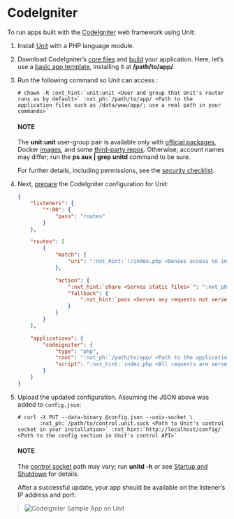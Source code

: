 # CodeIgniter

To run apps built with the [CodeIgniter](https://codeigniter.com) web
framework using Unit:

1. Install [Unit](../installation.md#installation-precomp-pkgs) with a PHP language module.
2. Download CodeIgniter’s [core files](https://codeigniter.com/user_guide/installation/index.html) and [build](https://codeigniter.com/user_guide/tutorial/index.html) your application.
   Here, let’s use a [basic app template](https://forum.codeigniter.com/thread-73103.html), installing it at
   **/path/to/app/**.
3. Run the following command so Unit can access :
   ```console
   # chown -R :nxt_hint:`unit:unit <User and group that Unit's router runs as by default>` :nxt_ph:`/path/to/app/ <Path to the application files such as /data/www/app/; use a real path in your commands>`
   ```

   #### NOTE
   The **unit:unit** user-group pair is available only with [official
   packages](../installation.md#installation-precomp-pkgs), Docker [images](../installation.md#installation-docker), and some [third-party repos](../installation.md#installation-community-repos).  Otherwise, account names may differ; run
   the **ps aux | grep unitd** command to be sure.

   For further details, including permissions, see the [security checklist](security.md#security-apps).
4. Next, [prepare](../configuration.md#configuration-php) the CodeIgniter configuration for
   Unit:
   ```json
   {
       "listeners": {
           "*:80": {
               "pass": "routes"
           }
       },

       "routes": [
           {
               "match": {
                   "uri": ":nxt_hint:`!/index.php <Denies access to index.php as a static file>`"
               },

               "action": {
                   ":nxt_hint:`share <Serves static files>`": ":nxt_ph:`/path/to/app/ <Path to the application directory; use a real path in your configuration>`public$uri",
                   "fallback": {
                       ":nxt_hint:`pass <Serves any requests not served with the 'share' immediately above>`": "applications/codeigniter"
                   }
               }
           }
       ],

       "applications": {
           "codeigniter": {
               "type": "php",
               "root": ":nxt_ph:`/path/to/app/ <Path to the application directory; use a real path in your configuration>`public/",
               "script": ":nxt_hint:`index.php <All requests are served by a single script>`"
           }
       }
   }
   ```
5. Upload the updated configuration.  Assuming the JSON above was added to
   `config.json`:
   ```console
   # curl -X PUT --data-binary @config.json --unix-socket \
          :nxt_ph:`/path/to/control.unit.sock <Path to Unit's control socket in your installation>` :nxt_hint:`http://localhost/config/ <Path to the config section in Unit's control API>`
   ```

   #### NOTE
   The [control socket](../controlapi.md#configuration-socket) path may vary; run
   **unitd -h** or see [Startup and Shutdown](source.md#source-startup) for details.

   After a successful update, your app should be available on the listener’s IP
   address and port:

> ![CodeIgniter Sample App on Unit](images/codeigniter.png)
